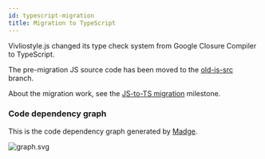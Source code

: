 ```yaml
---
id: typescript-migration
title: Migration to TypeScript
---
```


Vivliostyle.js changed its type check system from Google Closure Compiler to TypeScript.

The pre-migration JS source code has been moved to the [old-js-src](https://github.com/vivliostyle/vivliostyle/tree/old-js-src) branch.

About the migration work, see the [JS-to-TS migration](https://github.com/vivliostyle/vivliostyle/milestone/1) milestone.

### Code dependency graph

This is the code dependency graph generated by [Madge](https://github.com/pahen/madge).

![graph.svg](./graph.svg)
